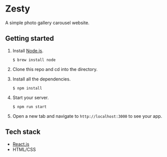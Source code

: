 # Zesty

A simple photo gallery carousel website.

## Getting started

1. Install [Node.js](https://www.npmjs.com/get-npm).

   `$ brew install node`

2. Clone this repo and cd into the directory.
3. Install all the dependencies.

   `$ npm install`

4. Start your server.

   `$ npm run start`

5. Open a new tab and navigate to `http://localhost:3000` to see your app.

## Tech stack

- [React.js](https://reactjs.org)
- HTML/CSS
